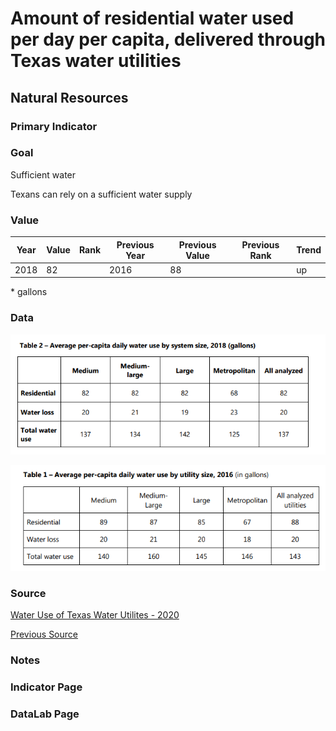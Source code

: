 # Amount of residential water used per day per capita, delivered through Texas water utilities

## Natural Resources

### Primary Indicator

### Goal

Sufficient water

Texans can rely on a sufficient water supply

### Value

| Year      |  Value      | Rank        | Previous Year | Previous Value | Previous Rank | Trend | 
| ----------- | ----------- | ----------- | ----------- | ----------- | ----------- | -----------|
|   2018       |    82      |             |      2016   |     88      |             |    up      | 

\* gallons

### Data

![2018](./2018_water.PNG)

![2016](./2016_water.PNG)

### Source

[Water Use of Texas Water Utilites - 2020](http://www.twdb.texas.gov/publications/reports/special_legislative_reports/doc/2021_WaterUseofTexasWaterUtilities.pdf)

[Previous Source](http://www.twdb.texas.gov/publications/reports/special_legislative_reports/doc/Water-Use-of-Texas-Water-Utilities-86th-Legislative.pdf)

### Notes


### Indicator Page


### DataLab Page